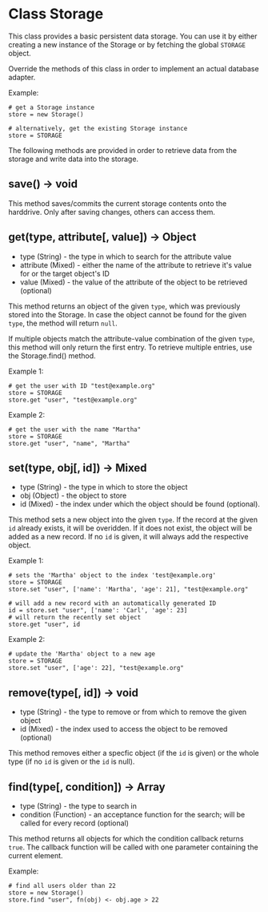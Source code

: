 Class Storage
=============

This class provides a basic persistent data storage.
You can use it by either creating a new instance of the Storage
or by fetching the global `STORAGE` object.

Override the methods of this class in order to implement an actual
database adapter.

Example:

	# get a Storage instance
	store = new Storage()

	# alternatively, get the existing Storage instance
	store = STORAGE

The following methods are provided in order to retrieve data from
the storage and write data into the storage.


save() -> void
--------------

This method saves/commits the current storage contents onto the harddrive.
Only after saving changes, others can access them.
	
	
get(type, attribute[, value]) -> Object
---------------------------------------
- type (String) - the type in which to search for the attribute value
- attribute (Mixed) - either the name of the attribute to retrieve it's value for or the target object's ID
- value (Mixed) - the value of the attribute of the object to be retrieved (optional)

This method returns an object of the given `type`, which was previously stored into the Storage. 
In case the object cannot be found for the given `type`, the method will return `null`.

If multiple objects match the attribute-value combination of the given `type`, this method will
only return the first entry. To retrieve multiple entries, use the Storage.find() method.

Example 1:

	# get the user with ID "test@example.org"
	store = STORAGE
	store.get "user", "test@example.org"

Example 2:

	# get the user with the name "Martha"
	store = STORAGE
	store.get "user", "name", "Martha"


set(type, obj[, id]) -> Mixed
-----------------------------
- type (String) - the type in which to store the object
- obj (Object) - the object to store
- id (Mixed) - the index under which the object should be found (optional).

This method sets a new object into the given `type`. If the record at the given
`id` already exists, it will be overidden. If it does not exist, the object will
be added as a new record. If no `id` is given, it will always add the respective
object.

Example 1:

	# sets the 'Martha' object to the index 'test@example.org'
	store = STORAGE
	store.set "user", ['name': 'Martha', 'age': 21], "test@example.org"

	# will add a new record with an automatically generated ID
	id = store.set "user", ['name': 'Carl', 'age': 23]
	# will return the recently set object
	store.get "user", id

Example 2:

	# update the 'Martha' object to a new age
	store = STORAGE
	store.set "user", ['age': 22], "test@example.org"


remove(type[, id]) -> void
--------------------------
- type (String) - the type to remove or from which to remove the given object
- id (Mixed) - the index used to access the object to be removed (optional)

This method removes either a specfic object (if the `id` is given) or the
whole type (if no `id` is given or the `id` is null).


find(type[, condition]) -> Array
--------------------------------
- type (String) - the type to search in
- condition (Function) - an acceptance function for the search; will be called for every record (optional)

This method returns all objects for which the condition callback
returns `true`. The callback function will be called with one parameter
containing the current element.

Example:

	# find all users older than 22
	store = new Storage()
	store.find "user", fn(obj) <- obj.age > 22
